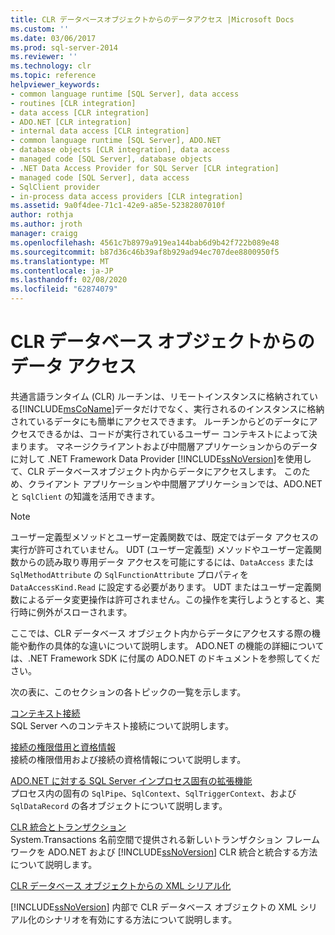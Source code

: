 ```yaml
---
title: CLR データベースオブジェクトからのデータアクセス |Microsoft Docs
ms.custom: ''
ms.date: 03/06/2017
ms.prod: sql-server-2014
ms.reviewer: ''
ms.technology: clr
ms.topic: reference
helpviewer_keywords:
- common language runtime [SQL Server], data access
- routines [CLR integration]
- data access [CLR integration]
- ADO.NET [CLR integration]
- internal data access [CLR integration]
- common language runtime [SQL Server], ADO.NET
- database objects [CLR integration], data access
- managed code [SQL Server], database objects
- .NET Data Access Provider for SQL Server [CLR integration]
- managed code [SQL Server], data access
- SqlClient provider
- in-process data access providers [CLR integration]
ms.assetid: 9a0f4dee-71c1-42e9-a85e-52382807010f
author: rothja
ms.author: jroth
manager: craigg
ms.openlocfilehash: 4561c7b8979a919ea144bab6d9b42f722b089e48
ms.sourcegitcommit: b87d36c46b39af8b929ad94ec707dee8800950f5
ms.translationtype: MT
ms.contentlocale: ja-JP
ms.lasthandoff: 02/08/2020
ms.locfileid: "62874079"
---
```

# <a name="data-access-from-clr-database-objects"></a>CLR データベース オブジェクトからのデータ アクセス
  共通言語ランタイム (CLR) ルーチンは、リモートインスタンスに格納されている[!INCLUDE[msCoName](../../../includes/ssnoversion-md.md)]データだけでなく、実行されるのインスタンスに格納されているデータにも簡単にアクセスできます。 ルーチンからどのデータにアクセスできるかは、コードが実行されているユーザー コンテキストによって決まります。 マネージクライアントおよび中間層アプリケーションからのデータに対して .NET Framework Data Provider [!INCLUDE[ssNoVersion](../../../includes/ssnoversion-md.md)]を使用して、CLR データベースオブジェクト内からデータにアクセスします。 このため、クライアント アプリケーションや中間層アプリケーションでは、ADO.NET と `SqlClient` の知識を活用できます。  
  
> [!NOTE]  
>  ユーザー定義型メソッドとユーザー定義関数では、既定ではデータ アクセスの実行が許可されていません。 UDT (ユーザー定義型) メソッドやユーザー定義関数からの読み取り専用データ アクセスを可能にするには、`DataAccess` または `SqlMethodAttribute` の `SqlFunctionAttribute` プロパティを `DataAccessKind.Read` に設定する必要があります。 UDT またはユーザー定義関数によるデータ変更操作は許可されません。この操作を実行しようとすると、実行時に例外がスローされます。  
  
 ここでは、CLR データベース オブジェクト内からデータにアクセスする際の機能や動作の具体的な違いについて説明します。 ADO.NET の機能の詳細については、.NET Framework SDK に付属の ADO.NET のドキュメントを参照してください。  
  
 次の表に、このセクションの各トピックの一覧を示します。  
  
 [コンテキスト接続](context-connection.md)  
 SQL Server へのコンテキスト接続について説明します。  
  
 [接続の権限借用と資格情報](impersonation-and-credentials-for-connections.md)  
 接続の権限借用および接続の資格情報について説明します。  
  
 [ADO.NET に対する SQL Server インプロセス固有の拡張機能](../../clr-integration-data-access-in-process-ado-net/sql-server-in-process-specific-extensions-to-ado-net.md)  
 プロセス内の固有の `SqlPipe`、`SqlContext`、`SqlTriggerContext`、および `SqlDataRecord` の各オブジェクトについて説明します。  
  
 [CLR 統合とトランザクション](../../native-client-ole-db-transactions/transactions.md)  
 System.Transactions 名前空間で提供される新しいトランザクション フレームワークを ADO.NET および [!INCLUDE[ssNoVersion](../../../includes/ssnoversion-md.md)] CLR 統合と統合する方法について説明します。  
  
 [CLR データベース オブジェクトからの XML シリアル化](../../../database-engine/dev-guide/xml-serialization-from-clr-database-objects.md)  
 
  [!INCLUDE[ssNoVersion](../../../includes/ssnoversion-md.md)] 内部で CLR データベース オブジェクトの XML シリアル化のシナリオを有効にする方法について説明します。  
  
  
